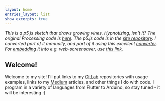 ```yaml
---
layout: home
entries_layout: list
show_excerpts: true
---
```

<script src="https://cdn.jsdelivr.net/npm/p5@1.5.0/lib/p5.js"></script>
<link rel="stylesheet" href="css/custom.css">
<script type="text/javascript" src="/processing/vines/vine.js"></script>
<script type="text/javascript" src="/processing/vines/flower.js"></script>
<script type="text/javascript" src="/processing/vines/leaf.js"></script>

<div id="sketch-holder">

<script type="text/javascript" src="/processing/vines/growing-vines.js"></script></div>

_This is a p5.js sketch that draws growing vines. Hypnotizing, isn't it? The original Processing code is [here](https://gitlab.com/dsavir/growing-vines). The p5.js code is in the [site repository](https://github.com/danielle-h/danielle-h.github.io/tree/main/docs/processing/vines). I converted part of it manually, and part of it using this excellent
[converter](https://dkessner.github.io/processing-p5-convert/). For [embedding](/utilities/2022/12/27/embed-iframe.html) it into e.g. web-screensaver, use [this link](/embed/vines/?fullscreen=true&maxVines=20)._

## Welcome!

Welcome to my site! I'll put links to my [GitLab](https://gitlab.com/dsavir) repositories with usage examples, links to my [Medium](https://dsavir-h.medium.com/) articles, and other things I do with code. I program in a variety of languages from Flutter to Arduino, so stay tuned - it will be interesting :)



